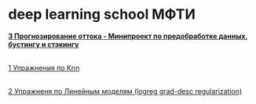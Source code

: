 # deep learning school МФТИ
[**3 Прогнозирование оттока - Минипроект по предобработке данных, бустингу и стэкингу**](https://github.com/kirmipt/dlschool_mipt/blob/main/homework/%D0%91%D1%83%D1%81%D1%82%D0%B8%D0%BD%D0%B3%20%D0%B8%20%D0%A1%D1%82%D1%8D%D0%BA%D0%B8%D0%BD%D0%B3.ipynb) 

<br>[1 Упражнения по Knn](https://github.com/kirmipt/dlschool_mipt/blob/main/homework/%5Bhomework%5Dknn.ipynb)

<br>[2 Упражненя по Линейным моделям (logreg grad-desc regularization)](https://github.com/kirmipt/dlschool_mipt/blob/main/homework/%5Bhomework%5Dlinear_models_fall_2021.ipynb)
